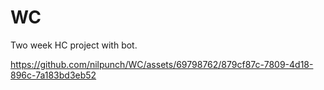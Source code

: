# WC
Two week HC project with bot.

https://github.com/nilpunch/WC/assets/69798762/879cf87c-7809-4d18-896c-7a183bd3eb52
